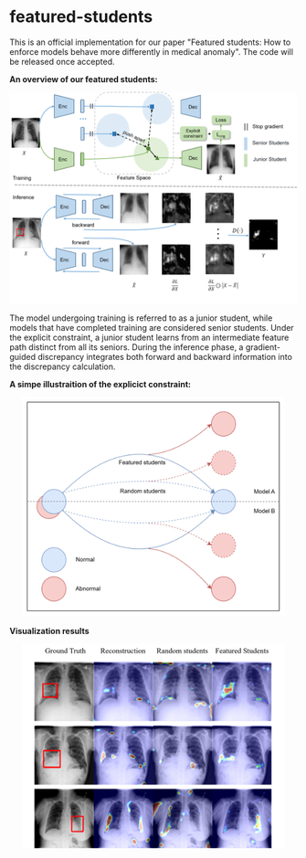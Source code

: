 # featured-students
This is an official implementation for our paper "Featured students: How to enforce models behave more differently in medical 
anomaly". The code will be released once accepted.

**An overview of our featured students:**
<p align="center">
  <img width="800"  src="https://github.com/Rubiscol/featured-students/blob/main/images/featured students.png">
</p>


The model undergoing training is referred to as a junior student, while models that have completed training are considered senior students. Under the explicit constraint, a junior student learns from an intermediate feature path distinct from all its seniors. During the inference phase, a gradient-guided discrepancy integrates both forward and backward information into the discrepancy calculation.

**A simpe illustraition of the explicict constraint:**
<div align="center">
  <img width="460"  src="https://github.com/Rubiscol/featured-students/blob/main/images/Picture5.png">
</div>

**Visualization results**
<div align="center">
  <img width="460"  src="https://github.com/Rubiscol/featured-students/blob/main/images/visual.png">
</div>
